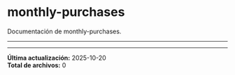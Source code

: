 # monthly-purchases

Documentación de monthly-purchases.

---

---

**Última actualización:** 2025-10-20  
**Total de archivos:** 0
